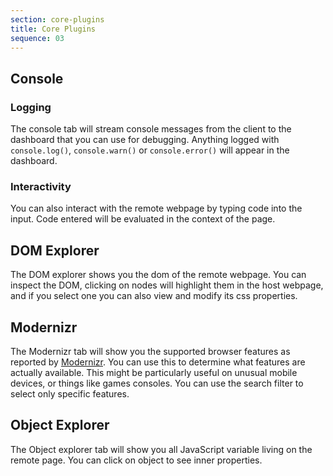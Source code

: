 ```yaml
---
section: core-plugins
title: Core Plugins
sequence: 03
---
```


## Console

### Logging

The console tab will stream console messages from the client to the dashboard that you can use for debugging. Anything logged with `console.log()`, `console.warn()` or `console.error()` will appear in the dashboard.

### Interactivity

You can also interact with the remote webpage by typing code into the input. Code entered will be evaluated in the context of the page.

## DOM Explorer

The DOM explorer shows you the dom of the remote webpage. You can inspect the DOM, clicking on nodes will highlight them in the host webpage, and if you select one you can also view and modify its css properties.

## Modernizr

The Modernizr tab will show you the supported browser features as reported by [Modernizr](http://modernizr.com/). You can use this to determine what features are actually available. This might be particularly useful on unusual mobile devices, or things like games consoles. You can use the search filter to select only specific features.

## Object Explorer

The Object explorer tab will show you all JavaScript variable living on the remote page. You can click on object to see inner properties.
